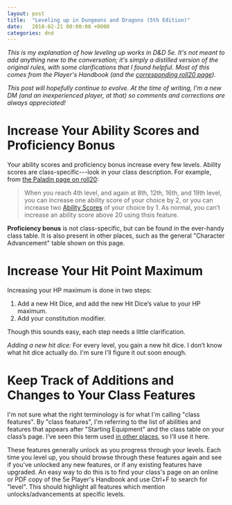 ```yaml
---
layout: post
title:  "Leveling up in Dungeons and Dragons (5th Edition)"
date:   2018-02-21 00:00:00 +0000
categories: dnd
---
```

*This is my explanation of how leveling up works in D&D 5e. It's not meant to add anything new to the conversation; it's simply a distilled version of the original rules, with some clarifications that I found helpful. Most of this comes from the Player's Handbook (and the [corresponding roll20 page](https://roll20.net/compendium/dnd5e/Character%20Advancement#content)).*

*This post will hopefully continue to evolve. At the time of writing, I'm a new DM (and an inexperienced player, at that) so comments and corrections are always appreciated!*

# Increase Your Ability Scores and Proficiency Bonus
Your ability scores and proficiency bonus increase every few levels. Ability scores are class-specific---look in your class description. For example, from [the Paladin page on roll20](https://roll20.net/compendium/dnd5e/Paladin#h-Paladin):

> When you reach 4th level, and again at 8th, 12th, 16th, and 19th level, you can increase one ability score of your choice by 2, or you can increase two [Ability Scores](https://roll20.net/compendium/dnd5e/Ability%20Scores#h-Ability%20Scores) of your choice by 1. As normal, you can’t increase an ability score above 20 using thsis feature.

**Proficiency bonus** is not class-specific, but can be found in the ever-handy class table. It is also present in other places, such as the general "Character Advancement" table shown on this page.

# Increase Your Hit Point Maximum
Increasing your HP maximum is done in two steps:

1. Add a new Hit Dice, and add the new Hit Dice’s value to your HP maximum.
2. Add your constitution modifier.

Though this sounds easy, each step needs a little clarification.

*Adding a new hit dice:* For every level, you gain a new hit dice. I don’t know what hit dice actually do. I'm sure I'll figure it out soon enough.

# Keep Track of Additions and Changes to Your Class Features
I'm not sure what the right terminology is for what I'm calling "class features". By "class features", I'm referring to the list of abilities and features that appears after "Starting Equipment" and the class table on your class’s page. I’ve seen this term used [in other places](https://roll20.net/compendium/dnd5e/Character%20Advancement#toc_8), so I’ll use it here.

These features generally unlock as you progress through your levels. Each time you level up, you should browse through these features again and see if you've unlocked any new features, or if any existing features have upgraded. An easy way to do this is to find your class's page on an online or PDF copy of the 5e Player's Handbook and use Ctrl+F to search for "level". This should highlight all features which mention unlocks/advancements at specific levels.

